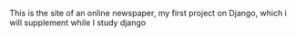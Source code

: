 This is the site of an online newspaper, my first project on Django, which i will supplement while I study django

